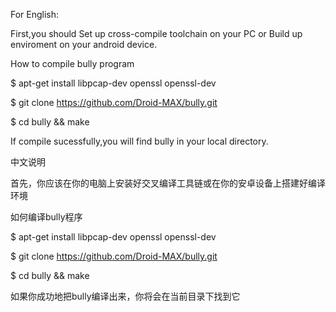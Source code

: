 For English:

First,you should Set up cross-compile toolchain on your PC or Build up enviroment on your android device.

How to compile bully program

$ apt-get install libpcap-dev openssl openssl-dev

$ git clone https://github.com/Droid-MAX/bully.git

$ cd bully && make

If compile sucessfully,you will find bully in your local directory.



中文说明

首先，你应该在你的电脑上安装好交叉编译工具链或在你的安卓设备上搭建好编译环境

如何编译bully程序

$ apt-get install libpcap-dev openssl openssl-dev

$ git clone https://github.com/Droid-MAX/bully.git

$ cd bully && make

如果你成功地把bully编译出来，你将会在当前目录下找到它
